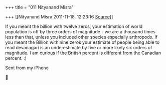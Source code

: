 +++
title = "011 Nityanand Misra"

+++
[[Nityanand Misra	2011-11-18, 12:23:16 [Source](https://groups.google.com/g/samskrita/c/4o8K_SjRnqQ)]]



If you meant the billion with twelve zeros, your estimation of world population is off by three orders of magnitude - we are a thousand times less than that, unless you included other species especially arthropods. If you meant the Billion with nine zeros your estimate of people being able to read devanagari is an underestimate by five or more likely six orders of magnitude. I am curious if the British percent is different from the Canadian percent. :)

Sent from my iPhone



